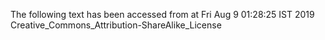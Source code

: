 The following text has been accessed from at Fri Aug 9 01:28:25 IST 2019
Creative_Commons_Attribution-ShareAlike_License
